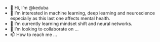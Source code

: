 - 👋 Hi, I’m @keduba
- 👀 I’m interested in machine learning, deep learning and neuroscience especially as this last one affects mental health.
- 🌱 I’m currently learning mindset shift and neural networks.
- 💞️ I’m looking to collaborate on ...
- 📫 How to reach me ...

<!---
keduba/keduba is a ✨ special ✨ repository because its `README.md` (this file) appears on your GitHub profile.
You can click the Preview link to take a look at your changes.
--->
